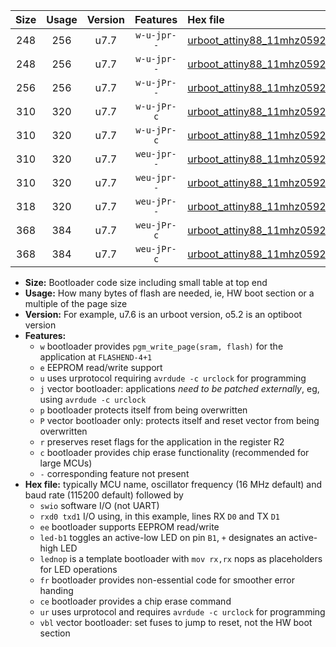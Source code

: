 |Size|Usage|Version|Features|Hex file|
|:-:|:-:|:-:|:-:|:--|
|248|256|u7.7|`w-u-jpr--`|[urboot_attiny88_11mhz0592_460800bps_swio_rxd7_txd6_led+d0_ur_vbl.hex](https://raw.githubusercontent.com/stefanrueger/urboot.hex/main/mcus/attiny88/fcpu_11mhz0592/460800_bps/urboot_attiny88_11mhz0592_460800bps_swio_rxd7_txd6_led+d0_ur_vbl.hex)|
|248|256|u7.7|`w-u-jpr--`|[urboot_attiny88_11mhz0592_460800bps_swio_rxd7_txd6_lednop_ur_vbl.hex](https://raw.githubusercontent.com/stefanrueger/urboot.hex/main/mcus/attiny88/fcpu_11mhz0592/460800_bps/urboot_attiny88_11mhz0592_460800bps_swio_rxd7_txd6_lednop_ur_vbl.hex)|
|256|256|u7.7|`w-u-jPr--`|[urboot_attiny88_11mhz0592_460800bps_swio_rxd7_txd6_ur_vbl.hex](https://raw.githubusercontent.com/stefanrueger/urboot.hex/main/mcus/attiny88/fcpu_11mhz0592/460800_bps/urboot_attiny88_11mhz0592_460800bps_swio_rxd7_txd6_ur_vbl.hex)|
|310|320|u7.7|`w-u-jPr-c`|[urboot_attiny88_11mhz0592_460800bps_swio_rxd7_txd6_led+d0_fr_ce_ur_vbl.hex](https://raw.githubusercontent.com/stefanrueger/urboot.hex/main/mcus/attiny88/fcpu_11mhz0592/460800_bps/urboot_attiny88_11mhz0592_460800bps_swio_rxd7_txd6_led+d0_fr_ce_ur_vbl.hex)|
|310|320|u7.7|`w-u-jPr-c`|[urboot_attiny88_11mhz0592_460800bps_swio_rxd7_txd6_lednop_fr_ce_ur_vbl.hex](https://raw.githubusercontent.com/stefanrueger/urboot.hex/main/mcus/attiny88/fcpu_11mhz0592/460800_bps/urboot_attiny88_11mhz0592_460800bps_swio_rxd7_txd6_lednop_fr_ce_ur_vbl.hex)|
|310|320|u7.7|`weu-jpr--`|[urboot_attiny88_11mhz0592_460800bps_swio_rxd7_txd6_ee_led+d0_ur_vbl.hex](https://raw.githubusercontent.com/stefanrueger/urboot.hex/main/mcus/attiny88/fcpu_11mhz0592/460800_bps/urboot_attiny88_11mhz0592_460800bps_swio_rxd7_txd6_ee_led+d0_ur_vbl.hex)|
|310|320|u7.7|`weu-jpr--`|[urboot_attiny88_11mhz0592_460800bps_swio_rxd7_txd6_ee_lednop_ur_vbl.hex](https://raw.githubusercontent.com/stefanrueger/urboot.hex/main/mcus/attiny88/fcpu_11mhz0592/460800_bps/urboot_attiny88_11mhz0592_460800bps_swio_rxd7_txd6_ee_lednop_ur_vbl.hex)|
|318|320|u7.7|`weu-jPr--`|[urboot_attiny88_11mhz0592_460800bps_swio_rxd7_txd6_ee_ur_vbl.hex](https://raw.githubusercontent.com/stefanrueger/urboot.hex/main/mcus/attiny88/fcpu_11mhz0592/460800_bps/urboot_attiny88_11mhz0592_460800bps_swio_rxd7_txd6_ee_ur_vbl.hex)|
|368|384|u7.7|`weu-jPr-c`|[urboot_attiny88_11mhz0592_460800bps_swio_rxd7_txd6_ee_led+d0_fr_ce_ur_vbl.hex](https://raw.githubusercontent.com/stefanrueger/urboot.hex/main/mcus/attiny88/fcpu_11mhz0592/460800_bps/urboot_attiny88_11mhz0592_460800bps_swio_rxd7_txd6_ee_led+d0_fr_ce_ur_vbl.hex)|
|368|384|u7.7|`weu-jPr-c`|[urboot_attiny88_11mhz0592_460800bps_swio_rxd7_txd6_ee_lednop_fr_ce_ur_vbl.hex](https://raw.githubusercontent.com/stefanrueger/urboot.hex/main/mcus/attiny88/fcpu_11mhz0592/460800_bps/urboot_attiny88_11mhz0592_460800bps_swio_rxd7_txd6_ee_lednop_fr_ce_ur_vbl.hex)|

- **Size:** Bootloader code size including small table at top end
- **Usage:** How many bytes of flash are needed, ie, HW boot section or a multiple of the page size
- **Version:** For example, u7.6 is an urboot version, o5.2 is an optiboot version
- **Features:**
  + `w` bootloader provides `pgm_write_page(sram, flash)` for the application at `FLASHEND-4+1`
  + `e` EEPROM read/write support
  + `u` uses urprotocol requiring `avrdude -c urclock` for programming
  + `j` vector bootloader: applications *need to be patched externally*, eg, using `avrdude -c urclock`
  + `p` bootloader protects itself from being overwritten
  + `P` vector bootloader only: protects itself and reset vector from being overwritten
  + `r` preserves reset flags for the application in the register R2
  + `c` bootloader provides chip erase functionality (recommended for large MCUs)
  + `-` corresponding feature not present
- **Hex file:** typically MCU name, oscillator frequency (16 MHz default) and baud rate (115200 default) followed by
  + `swio` software I/O (not UART)
  + `rxd0 txd1` I/O using, in this example, lines RX `D0` and TX `D1`
  + `ee` bootloader supports EEPROM read/write
  + `led-b1` toggles an active-low LED on pin `B1`, `+` designates an active-high LED
  + `lednop` is a template bootloader with `mov rx,rx` nops as placeholders for LED operations
  + `fr` bootloader provides non-essential code for smoother error handing
  + `ce` bootloader provides a chip erase command
  + `ur` uses urprotocol and requires `avrdude -c urclock` for programming
  + `vbl` vector bootloader: set fuses to jump to reset, not the HW boot section
